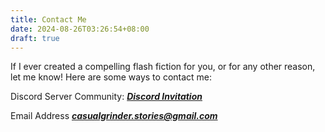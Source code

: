 ```yaml
---
title: Contact Me
date: 2024-08-26T03:26:54+08:00
draft: true
---
```


If I ever created a compelling flash fiction for you, or for any other reason, let me know! Here are some ways to contact me:

Discord Server Community:
**_[Discord Invitation](https://discord.gg/Sf7HVPBdfx)_**

Email Address
***casualgrinder.stories@gmail.com***
